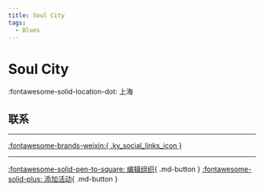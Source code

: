 ```yaml
---
title: Soul City
tags:
  - Blues
---
```


# Soul City

:fontawesome-solid-location-dot: 上海  


## 联系


---

 [:fontawesome-brands-weixin:{ .ky_social_links_icon }](# "Soul City")

---

[:fontawesome-solid-pen-to-square: 编辑组织](https://github.com/swingdance/orgs/issues/new?assignees=&labels=update+org&projects=&template=03-update_entity.yml&title=Update%20Org%3A%20zh_CN%20%E2%80%A2%20Soul%20City&region=zh_CN&id=soul-city&name=Soul%20City){ .md-button } [:fontawesome-solid-plus: 添加活动](https://github.com/swingdance/events/issues/new?assignees=&labels=add+event&projects=&template=02-add_entity.yml&title=Add%20Event%3A%20zh_CN%20%E2%80%A2%20%3CName%3E&region=zh_CN&province=Shanghai&city=Shanghai&org_id=soul-city){ .md-button }
